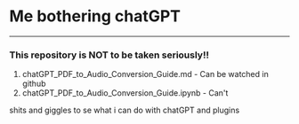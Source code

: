 # Me bothering chatGPT
***
### This repository is NOT to be taken seriously!!

1. chatGPT_PDF_to_Audio_Conversion_Guide.md - Can be watched in github
2. chatGPT_PDF_to_Audio_Conversion_Guide.ipynb - Can't


shits and giggles to se what i can do with chatGPT and plugins
